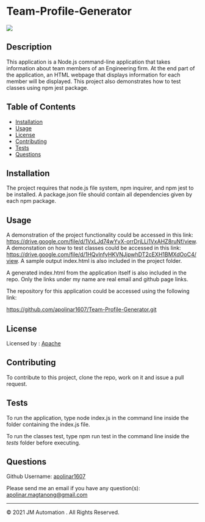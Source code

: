 # Team-Profile-Generator

  ![](https://img.shields.io/badge/license-Apache-blue)

  ## Description 
  
  This application is a Node.js command-line application that takes information about team members of an Engineering firm. At the end part of the application, an HTML webpage that displays information for each member will be displayed. This project also demonstrates how to test classes using npm jest package.
  
  
  ## Table of Contents
  
  * [Installation](#installation)
  * [Usage](#usage)
  * [License](#license)
  * [Contributing](#contributing)
  * [Tests](#tests)
  * [Questions](#questions)
  
  
  ## Installation
  
  The project requires that node.js file system, npm inquirer, and npm jest to be installed. A package.json file should contain all dependencies given by each npm package.
  
  
  ## Usage 
  
  A demonstration of the project functionality could be accessed in this link: https://drive.google.com/file/d/1VxLJd74wYvX-orrDrjLLi1VxAHZ8ruNf/view. A demonstation on how to test classes could be accessed in this link: https://drive.google.com/file/d/1HQvlnfyHKVNJjpwhDT2cEXH1BMXdOoC4/view. A sample output index.html is also included in the project folder. 

  A generated index.html from the application itself is also included in the repo. Only the links under my name are real email and github page links.

  The repository for this application could be accessed using the following link:

  https://github.com/apolinar1607/Team-Profile-Generator.git
  
  
  ## License
  
  Licensed by : [Apache](./utils/license-Apache)
  
  
  ## Contributing
  
  To contribute to this project, clone the repo, work on it and issue a pull request.
  
  ## Tests
  
  To run the application, type node index.js in the command line inside the folder containing the index.js file.
  
  To run the classes test, type npm run test in the command line inside the _tests_ folder before executing.


  ## Questions
  
  Github Username: 
  [apolinar1607](https://github.com/apolinar1607)

  Please send me an email if you have any question(s): 
  apolinar.magtanong@gmail.com
  
  


  ---
  © 2021 JM Automation . All Rights Reserved.

